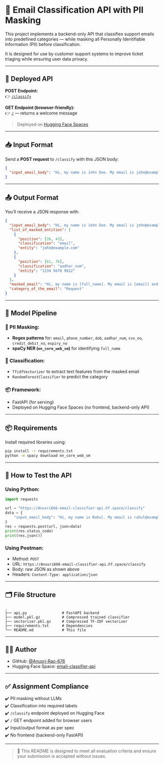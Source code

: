 
# 📧 Email Classification API with PII Masking

This project implements a backend-only API that classifies support emails into predefined categories — while masking all Personally Identifiable Information (PII) before classification.

It is designed for use by customer support systems to improve ticket triaging while ensuring user data privacy.

---

## 🚀 Deployed API

**POST Endpoint:**  
👉 [`/classify`](https://Anusri666-email-classifier-api.hf.space/classify)

**GET Endpoint (browser-friendly):**  
👉 [`/`](https://Anusri666-email-classifier-api.hf.space) — returns a welcome message

> Deployed on [Hugging Face Spaces](https://huggingface.co/spaces/Anusri666/email-classifier-api)

---

## 📥 Input Format

Send a **POST request** to `/classify` with this JSON body:

```json
{
  "input_email_body": "Hi, my name is John Doe. My email is john@example.com and my Aadhar is 1234 5678 9012."
}
```

---

## 📤 Output Format

You’ll receive a JSON response with:

```json
{
  "input_email_body": "Hi, my name is John Doe. My email is john@example.com and my Aadhar is 1234 5678 9012.",
  "list_of_masked_entities": [
    {
      "position": [26, 43],
      "classification": "email",
      "entity": "john@example.com"
    },
    {
      "position": [61, 76],
      "classification": "aadhar_num",
      "entity": "1234 5678 9012"
    }
  ],
  "masked_email": "Hi, my name is [full_name]. My email is [email] and my Aadhar is [aadhar_num].",
  "category_of_the_email": "Request"
}
```

---

## 🧠 Model Pipeline

### 🔐 PII Masking:
- **Regex patterns** for: `email`, `phone_number`, `dob`, `aadhar_num`, `cvv_no`, `credit_debit_no`, `expiry_no`
- **spaCy NER (`en_core_web_sm`)** for identifying `full_name`

### 🧠 Classification:
- `TfidfVectorizer` to extract text features from the masked email
- `RandomForestClassifier` to predict the category

### 📦 Framework:
- FastAPI (for serving)
- Deployed on Hugging Face Spaces (no frontend, backend-only API)

---

## 📦 Requirements

Install required libraries using:

```bash
pip install -r requirements.txt
python -m spacy download en_core_web_sm
```

---

## 🧪 How to Test the API

### Using Python:

```python
import requests

url = "https://Anusri666-email-classifier-api.hf.space/classify"
data = {
    "input_email_body": "Hi, my name is Rahul. My email is rahul@example.com and my phone is 9876543210."
}
res = requests.post(url, json=data)
print(res.status_code)
print(res.json())
```

### Using Postman:
- Method: `POST`
- URL: `https://Anusri666-email-classifier-api.hf.space/classify`
- Body: raw JSON as shown above
- Headers: `Content-Type: application/json`

---

## 🗂 File Structure

```plaintext
.
├── api.py                # FastAPI backend
├── model.pkl.gz          # Compressed trained classifier
├── vectorizer.pkl.gz     # Compressed TF-IDF vectorizer
├── requirements.txt      # Dependencies
└── README.md             # This file
```

---

## 👩‍💻 Author

- GitHub: [@Anusri-Rao-676](https://github.com/Anusri-Rao676)
- Hugging Face Space: [email-classifier-api](https://huggingface.co/spaces/Anusri666/email-classifier-api)

---

## ✅ Assignment Compliance

✔️ PII masking without LLMs  
✔️ Classification into required labels  
✔️ `/classify` endpoint deployed on Hugging Face  
✔️ `/` GET endpoint added for browser users  
✔️ Input/output format as per spec  
✔️ No frontend (backend-only FastAPI)

---

> 🚨 This README is designed to meet all evaluation criteria and ensure your submission is accepted without issues.
